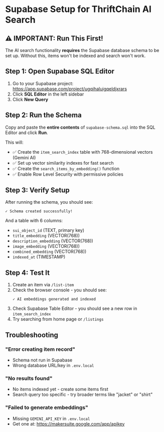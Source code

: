 # Supabase Setup for ThriftChain AI Search

## ⚠️ IMPORTANT: Run This First!

The AI search functionality **requires** the Supabase database schema to be set up. Without this, items won't be indexed and search won't work.

## Step 1: Open Supabase SQL Editor

1. Go to your Supabase project: https://app.supabase.com/project/ugqihaluigqeldjxrars
2. Click **SQL Editor** in the left sidebar
3. Click **New Query**

## Step 2: Run the Schema

Copy and paste the **entire contents** of `supabase-schema.sql` into the SQL Editor and click **Run**.

This will:
- ✅ Create the `item_search_index` table with 768-dimensional vectors (Gemini AI)
- ✅ Set up vector similarity indexes for fast search
- ✅ Create the `search_items_by_embedding()` function
- ✅ Enable Row Level Security with permissive policies

## Step 3: Verify Setup

After running the schema, you should see:
```
✓ Schema created successfully!
```

And a table with 6 columns:
- `sui_object_id` (TEXT, primary key)
- `title_embedding` (VECTOR(768))
- `description_embedding` (VECTOR(768))
- `image_embedding` (VECTOR(768))
- `combined_embedding` (VECTOR(768))
- `indexed_at` (TIMESTAMP)

## Step 4: Test It

1. Create an item via `/list-item`
2. Check the browser console - you should see:
   ```
   ✓ AI embeddings generated and indexed
   ```
3. Check Supabase Table Editor - you should see a new row in `item_search_index`
4. Try searching from home page or `/listings`

## Troubleshooting

### "Error creating item record"
- Schema not run in Supabase
- Wrong database URL/key in `.env.local`

### "No results found"
- No items indexed yet - create some items first
- Search query too specific - try broader terms like "jacket" or "shirt"

### "Failed to generate embeddings"
- Missing `GEMINI_API_KEY` in `.env.local`
- Get one at: https://makersuite.google.com/app/apikey
